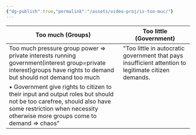 ```yaml
---
{"dg-publish":true,"permalink":"/assets/video-proj/is-too-muc/"}
---
```


|Too much (Groups)|Too little (Government)|
|---|---|
|Too much pressure group power => private interests running government(interest group=private interest)groups have rights to demand but should not demand too much|"Too little in autocratic government that pays insufficient attention to legitimate citizen demands.|
|• Government give rights to citizen to their input and output roles but should not be too carefree, should also have some restriction when necessity otherwise more groups come to demand => chaos"|